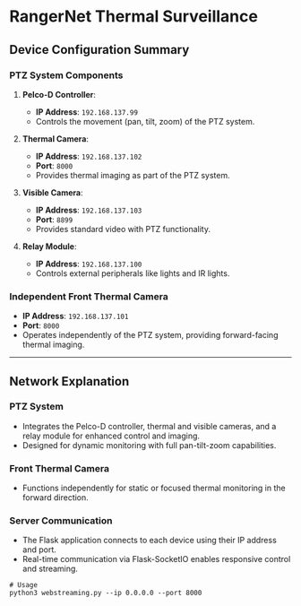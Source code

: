 # RangerNet Thermal Surveillance

## **Device Configuration Summary**

### **PTZ System Components**
1. **Pelco-D Controller**:
   - **IP Address**: `192.168.137.99`
   - Controls the movement (pan, tilt, zoom) of the PTZ system.

2. **Thermal Camera**:
   - **IP Address**: `192.168.137.102`
   - **Port**: `8000`
   - Provides thermal imaging as part of the PTZ system.

3. **Visible Camera**:
   - **IP Address**: `192.168.137.103`
   - **Port**: `8899`
   - Provides standard video with PTZ functionality.

4. **Relay Module**:
   - **IP Address**: `192.168.137.100`
   - Controls external peripherals like lights and IR lights.

### **Independent Front Thermal Camera**
- **IP Address**: `192.168.137.101`
- **Port**: `8000`
- Operates independently of the PTZ system, providing forward-facing thermal imaging.

---

## **Network Explanation**
### **PTZ System**
- Integrates the Pelco-D controller, thermal and visible cameras, and a relay module for enhanced control and imaging.
- Designed for dynamic monitoring with full pan-tilt-zoom capabilities.

### **Front Thermal Camera**
- Functions independently for static or focused thermal monitoring in the forward direction.

### **Server Communication**
- The Flask application connects to each device using their IP address and port.
- Real-time communication via Flask-SocketIO enables responsive control and streaming.


```
# Usage
python3 webstreaming.py --ip 0.0.0.0 --port 8000
```
